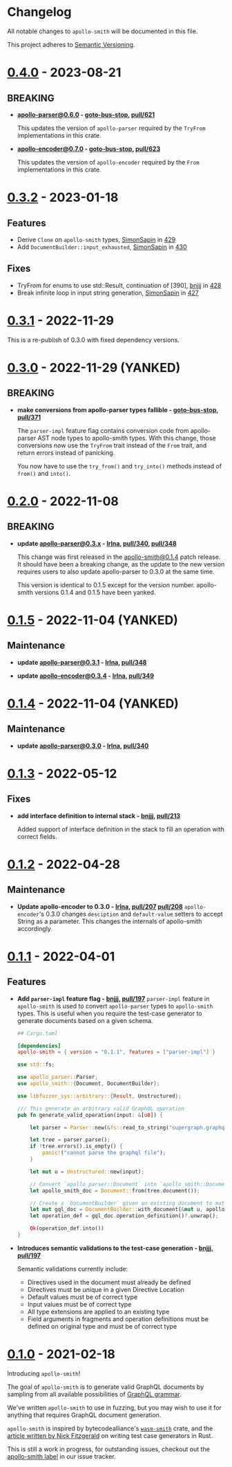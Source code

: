 
# Changelog

All notable changes to `apollo-smith` will be documented in this file.

This project adheres to [Semantic Versioning](https://semver.org/spec/v2.0.0.html).

<!-- # [x.x.x] (unreleased) - 2023-mm-dd

> Important: X breaking changes below, indicated by **BREAKING**

## BREAKING

## Features

## Fixes

## Maintenance

## Documentation -->
# [0.4.0](https://crates.io/crates/apollo-smith/0.4.0) - 2023-08-21

## BREAKING
- **apollo-parser@0.6.0 - [goto-bus-stop], [pull/621]**

  This updates the version of `apollo-parser` required by the `TryFrom`
  implementations in this crate.

- **apollo-encoder@0.7.0 - [goto-bus-stop], [pull/623]**

  This updates the version of `apollo-encoder` required by the `From`
  implementations in this crate.

[goto-bus-stop]: https://github.com/goto-bus-stop
[pull/621]: https://github.com/apollographql/apollo-rs/pull/621
[pull/623]: https://github.com/apollographql/apollo-rs/pull/623

# [0.3.2](https://crates.io/crates/apollo-smith/0.3.2) - 2023-01-18
## Features
- Derive `Clone` on `apollo-smith` types, [SimonSapin] in [429]
- Add `DocumentBuilder::input_exhausted`, [SimonSapin] in [430]
## Fixes
- TryFrom for enums to use std::Result, continuation of [390], [bnjjj] in [428]
- Break infinite loop in input string generation, [SimonSapin] in [427]

[SimonSapin]: https://github.com/SimonSapin
[bnjjj]: https://github.com/bnjjj
[427]: https://github.com/apollographql/apollo-rs/pull/427
[428]: https://github.com/apollographql/apollo-rs/pull/428
[429]: https://github.com/apollographql/apollo-rs/pull/429
[430]: https://github.com/apollographql/apollo-rs/pull/430

# [0.3.1](https://crates.io/crates/apollo-smith/0.3.1) - 2022-11-29
This is a re-publish of 0.3.0 with fixed dependency versions.

# [0.3.0](https://crates.io/crates/apollo-smith/0.3.0) - 2022-11-29 (YANKED)

## BREAKING
- **make conversions from apollo-parser types fallible - [goto-bus-stop], [pull/371]**

  The `parser-impl` feature flag contains conversion code from apollo-parser AST node types
  to apollo-smith types. With this change, those conversions now use the `TryFrom` trait
  instead of the `From` trait, and return errors instead of panicking.

  You now have to use the `try_from()` and `try_into()` methods instead of `from()` and
  `into()`.

  [goto-bus-stop]: https://github.com/goto-bus-stop
  [pull/371]: https://github.com/apollographql/apollo-rs/pull/371

# [0.2.0](https://crates.io/crates/apollo-smith/0.2.0) - 2022-11-08

## BREAKING

- **update apollo-parser@0.3.x - [lrlna], [pull/340], [pull/348]**

  This change was first released in the apollo-smith@0.1.4 patch release.
  It should have been a breaking change, as the update to the new version
  requires users to also update apollo-parser to 0.3.0 at the same time.

  This version is identical to 0.1.5 except for the version number.
  apollo-smith versions 0.1.4 and 0.1.5 have been yanked.

  [lrlna]: https://github.com/lrlna
  [pull/340]: https://github.com/apollographql/apollo-rs/pull/340
  [pull/348]: https://github.com/apollographql/apollo-rs/pull/348

# [0.1.5](https://crates.io/crates/apollo-smith/0.1.5) - 2022-11-04 (YANKED)

## Maintenance
- **update apollo-parser@0.3.1 - [lrlna], [pull/348]**

  [lrlna]: https://github.com/lrlna
  [pull/348]: https://github.com/apollographql/apollo-rs/pull/348

- **update apollo-encoder@0.3.4 - [lrlna], [pull/349]**

  [lrlna]: https://github.com/lrlna
  [pull/349]: https://github.com/apollographql/apollo-rs/pull/349

# [0.1.4](https://crates.io/crates/apollo-smith/0.1.4) - 2022-11-04 (YANKED)

## Maintenance
- **update apollo-parser@0.3.0 - [lrlna], [pull/340]**

  [lrlna]: https://github.com/lrlna
  [pull/340]: https://github.com/apollographql/apollo-rs/pull/340

# [0.1.3](https://crates.io/crates/apollo-smith/0.1.3) - 2022-05-12

## Fixes
- **add interface definition to internal stack - [bnjjj], [pull/213]**

  Added support of interface definition in the stack to fill an operation with
  correct fields.

  [bnjjj]: https://github.com/bnjjj
  [pull/213]: https://github.com/apollographql/apollo-rs/pull/213

# [0.1.2](https://crates.io/crates/apollo-smith/0.1.2) - 2022-04-28

## Maintenance
- **Update apollo-encoder to 0.3.0 - [lrlna], [pull/207] [pull/208]**
  `apollo-encoder`'s 0.3.0 changes `desciption` and `default-value` setters to
  accept String as a parameter. This changes the internals of apollo-smith
  accordingly.

  [lrlna]: https://github.com/lrlna
  [pull/207]: https://github.com/apollographql/apollo-rs/pull/207
  [pull/208]: https://github.com/apollographql/apollo-rs/pull/208

# [0.1.1](https://crates.io/crates/apollo-smith/0.1.1) - 2022-04-01
## Features
- **Add `parser-impl` feature flag - [bnjjj], [pull/197]**
  `parser-impl` feature in `apollo-smith` is used to convert
  `apollo-parser` types to `apollo-smith` types. This is useful when you require
  the test-case generator to generate documents based on a given schema.

  ```toml
  ## Cargo.toml

  [dependencies]
  apollo-smith = { version = "0.1.1", features = ["parser-impl"] }
  ```

  ```rust
  use std::fs;

  use apollo_parser::Parser;
  use apollo_smith::{Document, DocumentBuilder};

  use libfuzzer_sys::arbitrary::{Result, Unstructured};

  /// This generate an arbitrary valid GraphQL operation
  pub fn generate_valid_operation(input: &[u8]) {

      let parser = Parser::new(&fs::read_to_string("supergraph.graphql").expect("cannot read file"));

      let tree = parser.parse();
      if !tree.errors().is_empty() {
          panic!("cannot parse the graphql file");
      }

      let mut u = Unstructured::new(input);

      // Convert `apollo_parser::Document` into `apollo_smith::Document`.
      let apollo_smith_doc = Document::from(tree.document());

      // Create a `DocumentBuilder` given an existing document to match a schema.
      let mut gql_doc = DocumentBuilder::with_document(&mut u, apollo_smith_doc)?;
      let operation_def = gql_doc.operation_definition()?.unwrap();

      Ok(operation_def.into())
  }
  ```

  [bnjjj]: https://github.com/bnjjj
  [pull/197]: https://github.com/apollographql/apollo-rs/pull/197

- **Introduces semantic validations to the test-case generation - [bnjjj], [pull/197]**

  Semantic validations currently include:
    - Directives used in the document must already be defined
    - Directives must be unique in a given Directive Location
    - Default values must be of correct type
    - Input values must be of correct type
    - All type extensions are applied to an existing type
    - Field arguments in fragments and operation definitions must be defined on
      original type and must be of correct type

  [bnjjj]: https://github.com/bnjjj
  [pull/197]: https://github.com/apollographql/apollo-rs/pull/197

# [0.1.0](https://crates.io/crates/apollo-smith/0.1.0) - 2021-02-18

Introducing `apollo-smith`!

The goal of `apollo-smith` is to generate valid GraphQL documents by sampling
from all available possibilities of [GraphQL grammar].

We've written `apollo-smith` to use in fuzzing, but you may wish to use it for
anything that requires GraphQL document generation.

`apollo-smith` is inspired by bytecodealliance's [`wasm-smith`] crate, and the
[article written by Nick Fitzgerald] on writing test case generators in Rust.

This is still a work in progress, for outstanding issues, checkout out the
[apollo-smith label] in our issue tracker.

[GraphQL grammar]: https://spec.graphql.org/October2021/#sec-Appendix-Grammar-Summary
[`wasm-smith`]: https://github.com/bytecodealliance/wasm-tools/tree/main/crates/wasm-smith
[article written by Nick Fitzgerald]: https://fitzgeraldnick.com/2020/08/24/writing-a-test-case-generator.html#what-is-a-test-case-generator
[apollo-smith label]: https://github.com/apollographql/apollo-rs/labels/apollo-smith
